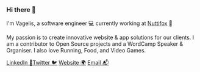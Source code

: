 ### Hi there 👋

I'm Vagelis, a software engineer 💻 currently working at [Nuttifox](https://nuttifox.com) 🦊

My passion is to create innovative website & app solutions for our clients. 
I am a contributor to Open Source projects and a WordCamp Speaker & Organiser.
I also love Running, Food, and Video Games. 


[LinkedIn 💼](https://www.linkedin.com/in/vagelisp/)[Twitter 🐦](https://twitter.com/vagpapdev) [Website 🌍](https://vagelis.dev) [Email 📬](mailto:hello@vagelis.dev)
